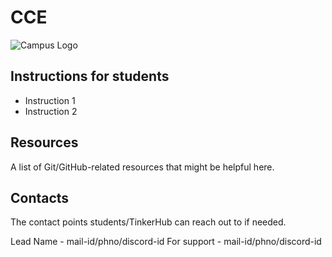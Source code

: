# CCE
![Campus Logo](https://avatars.githubusercontent.com/u/87463691?s=400&u=d472fd44c0a6977cd53615472689eb3b1a605fa3&v=4)

## Instructions for students

- Instruction 1
- Instruction 2

## Resources

A list of Git/GitHub-related resources that might be helpful here.

## Contacts

The contact points students/TinkerHub can reach out to if needed.

Lead Name - mail-id/phno/discord-id
For support - mail-id/phno/discord-id 
